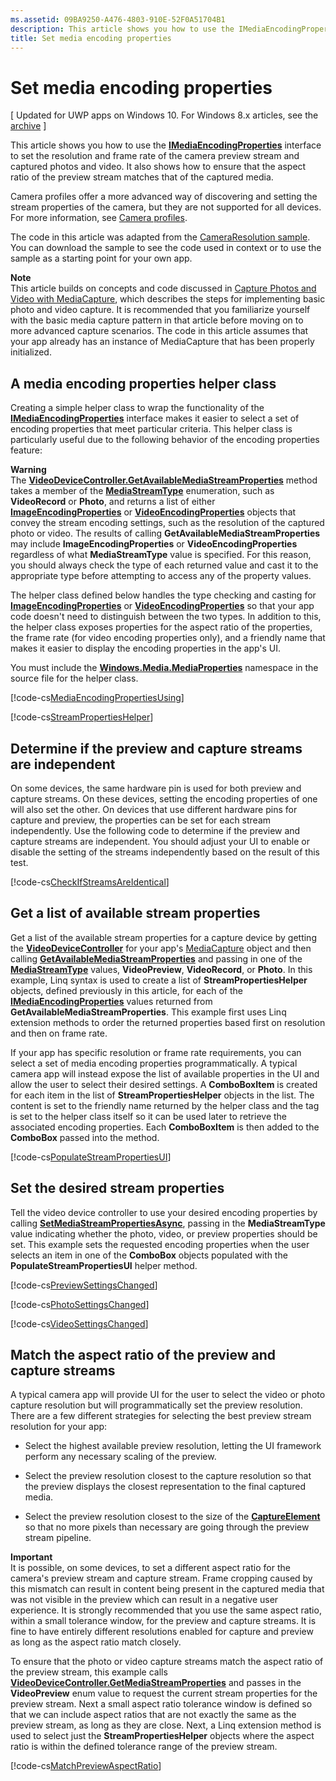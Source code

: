 ```yaml
---
ms.assetid: 09BA9250-A476-4803-910E-52F0A51704B1
description: This article shows you how to use the IMediaEncodingProperties interface to set the resolution and frame rate of the camera preview stream and captured photos and video.
title: Set media encoding properties
---
```


# Set media encoding properties

\[ Updated for UWP apps on Windows 10. For Windows 8.x articles, see the [archive](http://go.microsoft.com/fwlink/p/?linkid=619132) \]


This article shows you how to use the [**IMediaEncodingProperties**](https://msdn.microsoft.com/library/windows/apps/hh701011) interface to set the resolution and frame rate of the camera preview stream and captured photos and video. It also shows how to ensure that the aspect ratio of the preview stream matches that of the captured media.

Camera profiles offer a more advanced way of discovering and setting the stream properties of the camera, but they are not supported for all devices. For more information, see [Camera profiles](camera-profiles.md).

The code in this article was adapted from the [CameraResolution sample](http://go.microsoft.com/fwlink/p/?LinkId=624252&clcid=0x409). You can download the sample to see the code used in context or to use the sample as a starting point for your own app.

**Note**  
This article builds on concepts and code discussed in [Capture Photos and Video with MediaCapture](capture-photos-and-video-with-mediacapture.md), which describes the steps for implementing basic photo and video capture. It is recommended that you familiarize yourself with the basic media capture pattern in that article before moving on to more advanced capture scenarios. The code in this article assumes that your app already has an instance of MediaCapture that has been properly initialized.

## A media encoding properties helper class

Creating a simple helper class to wrap the functionality of the [**IMediaEncodingProperties**](https://msdn.microsoft.com/library/windows/apps/hh701011) interface makes it easier to select a set of encoding properties that meet particular criteria. This helper class is particularly useful due to the following behavior of the encoding properties feature:

**Warning**  
The [**VideoDeviceController.GetAvailableMediaStreamProperties**](https://msdn.microsoft.com/library/windows/apps/br211994) method takes a member of the [**MediaStreamType**](https://msdn.microsoft.com/library/windows/apps/br226640) enumeration, such as **VideoRecord** or **Photo**, and returns a list of either [**ImageEncodingProperties**](https://msdn.microsoft.com/library/windows/apps/hh700993) or [**VideoEncodingProperties**](https://msdn.microsoft.com/library/windows/apps/hh701217) objects that convey the stream encoding settings, such as the resolution of the captured photo or video. The results of calling **GetAvailableMediaStreamProperties** may include **ImageEncodingProperties** or **VideoEncodingProperties** regardless of what **MediaStreamType** value is specified. For this reason, you should always check the type of each returned value and cast it to the appropriate type before attempting to access any of the property values.

The helper class defined below handles the type checking and casting for [**ImageEncodingProperties**](https://msdn.microsoft.com/library/windows/apps/hh700993) or [**VideoEncodingProperties**](https://msdn.microsoft.com/library/windows/apps/hh701217) so that your app code doesn't need to distinguish between the two types. In addition to this, the helper class exposes properties for the aspect ratio of the properties, the frame rate (for video encoding properties only), and a friendly name that makes it easier to display the encoding properties in the app's UI.

You must include the [**Windows.Media.MediaProperties**](https://msdn.microsoft.com/library/windows/apps/hh701296) namespace in the source file for the helper class.

[!code-cs[MediaEncodingPropertiesUsing](./code/BasicMediaCaptureWin10/cs/MainPage.xaml.cs#SnippetMediaEncodingPropertiesUsing)]

[!code-cs[StreamPropertiesHelper](./code/BasicMediaCaptureWin10/cs/StreamPropertiesHelper.cs#SnippetStreamPropertiesHelper)]

## Determine if the preview and capture streams are independent

On some devices, the same hardware pin is used for both preview and capture streams. On these devices, setting the encoding properties of one will also set the other. On devices that use different hardware pins for capture and preview, the properties can be set for each stream independently. Use the following code to determine if the preview and capture streams are independent. You should adjust your UI to enable or disable the setting of the streams independently based on the result of this test.

[!code-cs[CheckIfStreamsAreIdentical](./code/BasicMediaCaptureWin10/cs/MainPage.xaml.cs#SnippetCheckIfStreamsAreIdentical)]

## Get a list of available stream properties

Get a list of the available stream properties for a capture device by getting the [**VideoDeviceController**](https://msdn.microsoft.com/library/windows/apps/br226825) for your app's [MediaCapture](capture-photos-and-video-with-mediacapture.md) object and then calling [**GetAvailableMediaStreamProperties**](https://msdn.microsoft.com/library/windows/apps/br211994) and passing in one of the [**MediaStreamType**](https://msdn.microsoft.com/library/windows/apps/br226640) values, **VideoPreview**, **VideoRecord**, or **Photo**. In this example, Linq syntax is used to create a list of **StreamPropertiesHelper** objects, defined previously in this article, for each of the [**IMediaEncodingProperties**](https://msdn.microsoft.com/library/windows/apps/hh701011) values returned from **GetAvailableMediaStreamProperties**. This example first uses Linq extension methods to order the returned properties based first on resolution and then on frame rate.

If your app has specific resolution or frame rate requirements, you can select a set of media encoding properties programmatically. A typical camera app will instead expose the list of available properties in the UI and allow the user to select their desired settings. A **ComboBoxItem** is created for each item in the list of **StreamPropertiesHelper** objects in the list. The content is set to the friendly name returned by the helper class and the tag is set to the helper class itself so it can be used later to retrieve the associated encoding properties. Each **ComboBoxItem** is then added to the **ComboBox** passed into the method.

[!code-cs[PopulateStreamPropertiesUI](./code/BasicMediaCaptureWin10/cs/MainPage.xaml.cs#SnippetPopulateStreamPropertiesUI)]

## Set the desired stream properties

Tell the video device controller to use your desired encoding properties by calling [**SetMediaStreamPropertiesAsync**](https://msdn.microsoft.com/library/windows/apps/hh700895), passing in the **MediaStreamType** value indicating whether the photo, video, or preview properties should be set. This example sets the requested encoding properties when the user selects an item in one of the **ComboBox** objects populated with the **PopulateStreamPropertiesUI** helper method.

[!code-cs[PreviewSettingsChanged](./code/BasicMediaCaptureWin10/cs/MainPage.xaml.cs#SnippetPreviewSettingsChanged)]

[!code-cs[PhotoSettingsChanged](./code/BasicMediaCaptureWin10/cs/MainPage.xaml.cs#SnippetPhotoSettingsChanged)]

[!code-cs[VideoSettingsChanged](./code/BasicMediaCaptureWin10/cs/MainPage.xaml.cs#SnippetVideoSettingsChanged)]

## Match the aspect ratio of the preview and capture streams

A typical camera app will provide UI for the user to select the video or photo capture resolution but will programmatically set the preview resolution. There are a few different strategies for selecting the best preview stream resolution for your app:

-   Select the highest available preview resolution, letting the UI framework perform any necessary scaling of the preview.

-   Select the preview resolution closest to the capture resolution so that the preview displays the closest representation to the final captured media.

-   Select the preview resolution closest to the size of the [**CaptureElement**](https://msdn.microsoft.com/library/windows/apps/br209278) so that no more pixels than necessary are going through the preview stream pipeline.

**Important**  
It is possible, on some devices, to set a different aspect ratio for the camera's preview stream and capture stream. Frame cropping caused by this mismatch can result in content being present in the captured media that was not visible in the preview which can result in a negative user experience. It is strongly recommended that you use the same aspect ratio, within a small tolerance window, for the preview and capture streams. It is fine to have entirely different resolutions enabled for capture and preview as long as the aspect ratio match closely.


To ensure that the photo or video capture streams match the aspect ratio of the preview stream, this example calls [**VideoDeviceController.GetMediaStreamProperties**](https://msdn.microsoft.com/library/windows/apps/br211995) and passes in the **VideoPreview** enum value to request the current stream properties for the preview stream. Next a small aspect ratio tolerance window is defined so that we can include aspect ratios that are not exactly the same as the preview stream, as long as they are close. Next, a Linq extension method is used to select just the **StreamPropertiesHelper** objects where the aspect ratio is within the defined tolerance range of the preview stream.

[!code-cs[MatchPreviewAspectRatio](./code/BasicMediaCaptureWin10/cs/MainPage.xaml.cs#SnippetMatchPreviewAspectRatio)]

 

 






<!--HONumber=Mar16_HO2-->


